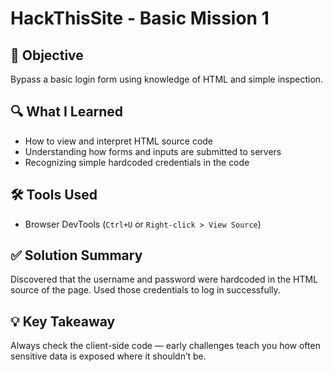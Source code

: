 # HackThisSite - Basic Mission 1

## 🧠 Objective
Bypass a basic login form using knowledge of HTML and simple inspection.

## 🔍 What I Learned
- How to view and interpret HTML source code
- Understanding how forms and inputs are submitted to servers
- Recognizing simple hardcoded credentials in the code

## 🛠️ Tools Used
- Browser DevTools (`Ctrl+U` or `Right-click > View Source`)

## ✅ Solution Summary
Discovered that the username and password were hardcoded in the HTML source of the page. Used those credentials to log in successfully.

## 💡 Key Takeaway
Always check the client-side code — early challenges teach you how often sensitive data is exposed where it shouldn’t be.
